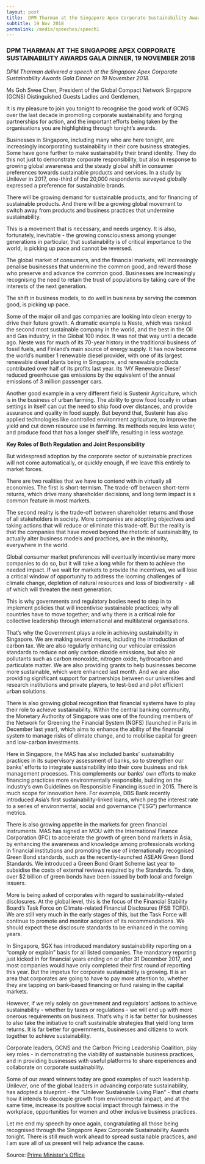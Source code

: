 ```yaml
---
layout: post
title:  DPM Tharman at the Singapore Apex Corporate Sustainability Awards Gala Dinner, 19 November 2018 
subtitle: 19 Nov 2018
permalink: /media/speeches/speech1
---
```


### DPM THARMAN AT THE SINGAPORE APEX CORPORATE SUSTAINABILITY AWARDS GALA DINNER, 19 NOVEMBER 2018

*DPM Tharman delivered a speech at the Singapore Apex Corporate Sustainability Awards Gala Dinner on 19 November 2018.*

Ms Goh Swee Chen, President of the Global Compact Network Singapore (GCNS)
Distinguished Guests
Ladies and Gentlemen, 

It is my pleasure to join you tonight to recognise the good work of GCNS over the last decade in promoting corporate sustainability and forging partnerships for action, and the important efforts being taken by the organisations you are highlighting through tonight’s awards.  

Businesses in Singapore, including many who are here tonight, are increasingly incorporating sustainability in their core business strategies. Some have gone further to make sustainability their brand identity. They do this not just to demonstrate corporate responsibility, but also in response to growing global awareness and the steady global shift in consumer preferences towards sustainable products and services. In a study by Unilever in 2017, one-third of the 20,000 respondents surveyed globally expressed a preference for sustainable brands. 

There will be growing demand for sustainable products, and for financing of sustainable products. And there will be a growing global movement to switch away from products and business practices that undermine sustainability. 

This is a movement that is necessary, and needs urgency. It is also, fortunately, inevitable - the growing consciousness among younger generations in particular, that sustainability is of critical importance to the world, is picking up pace and cannot be reversed.

The global market of consumers, and the financial markets, will increasingly penalise businesses that undermine the common good, and reward those who preserve and advance the common good. Businesses are increasingly recognising the need to retain the trust of populations by taking care of the interests of the next generation.

The shift in business models, to do well in business by serving the common good, is picking up pace.  

Some of the major oil and gas companies are looking into clean energy to drive their future growth. A dramatic example is Neste, which was ranked the second most sustainable company in the world, and the best in the Oil and Gas industry, in the Global 100 index. It was not that way until a decade ago. Neste was for much of its 70-year history in the traditional business of fossil fuels, and Finland’s main source of energy supply. It has now become the world’s number 1 renewable diesel provider, with one of its largest renewable diesel plants being in Singapore, and renewable products contributed over half of its profits last year.  Its ‘MY Renewable Diesel’ reduced greenhouse gas emissions by the equivalent of the annual emissions of 3 million passenger cars. 

Another good example in a very different field is Sustenir Agriculture, which is in the business of urban farming. The ability to grow food locally in urban settings in itself can cut the need to ship food over distances, and provide assurance and quality in food supply. But beyond that, Sustenir has also applied technologies like controlled environment agriculture, to improve the yield and cut down resource use in farming. Its methods require less water, and produce food that has a longer shelf life, resulting in less wastage. 

**Key Roles of Both Regulation and Joint Responsibility**

But widespread adoption by the corporate sector of sustainable practices will not come automatically, or quickly enough, if we leave this entirely to market forces. 

There are two realities that we have to contend with in virtually all economies. The first is short-termism. The trade-off between short-term returns, which drive many shareholder decisions, and long term impact is a common feature in most markets. 

The second reality is the trade-off between shareholder returns and those of all stakeholders in society. More companies are adopting objectives and taking actions that will reduce or eliminate this trade-off. But the reality is that the companies that have moved beyond the rhetoric of sustainability, to actually alter business models and practices, are in the minority, everywhere in the world. 

Global consumer market preferences will eventually incentivise many more companies to do so, but it will take a long while for them to achieve the needed impact. If we wait for markets to provide the incentives, we will lose a critical window of opportunity to address the looming challenges of climate change, depletion of natural resources and loss of biodiversity -  all of which will threaten the next generation.

This is why governments and regulatory bodies need to step in to implement policies that will incentivise sustainable practices; why all countries have to move together; and why there is a critical role for collective leadership through international and multilateral organisations. 

That’s why the Government plays a role in achieving sustainability in Singapore. We are making several moves, including the introduction of carbon tax. We are also regularly enhancing our vehicular emission standards to reduce not only carbon dioxide emissions, but also air pollutants such as carbon monoxide, nitrogen oxide, hydrocarbon and particulate matter. We are also providing grants to help businesses become more sustainable, which were enhanced last month. And we are also providing significant support for partnerships between our universities and research institutions and private players, to test-bed and pilot efficient urban solutions. 

There is also growing global recognition that financial systems have to play their role to achieve sustainability. Within  the central banking community, the Monetary Authority of Singapore was one of the founding members of the Network for Greening the Financial System (NGFS) (launched in Paris in December last year), which aims to enhance the ability of the financial system to manage risks of climate change, and to mobilise capital for green and low-carbon investments. 

Here in Singapore, the MAS has also included banks’ sustainability practices in its supervisory assessment of banks, so to strengthen our banks’ efforts to integrate sustainability into their core business and risk management processes. This complements our banks’ own efforts to make financing practices more environmentally responsible, building on the industry’s own Guidelines on Responsible Financing issued in 2015. There is much scope for innovation here. For example, DBS Bank recently introduced Asia’s first sustainability-linked loans, which peg the interest rate to a series of environmental, social and governance (“ESG”) performance metrics.

There is also growing appetite in the markets for green financial instruments. MAS has signed an MOU with the International Finance Corporation (IFC) to accelerate the growth of green bond markets in Asia, by enhancing the awareness and knowledge among professionals working in financial institutions and promoting the use of internationally recognised Green Bond standards, such as the recently-launched ASEAN Green Bond Standards. We introduced a Green Bond Grant Scheme last year to subsidise the costs of external reviews required by the Standards. To date, over $2 billion of green bonds have been issued by both local and foreign issuers.  

More is being asked of corporates with regard to sustainability-related disclosures. At the global level, this is the focus of the Financial Stability Board’s Task Force on Climate-related Financial Disclosures (FSB TCFD). We are still very much in the early stages of this, but the Task Force will continue to promote and monitor adoption of its recommendations. We should expect these disclosure standards to be enhanced in the coming years.  

In Singapore, SGX has introduced mandatory sustainability reporting on a “comply or explain” basis for all listed companies. The mandatory reporting just kicked in for financial years ending on or after 31 December 2017, and most companies would have only completed their first round of reporting this year. But the impetus for corporate sustainability is growing. It is an area that corporates are going to have to pay more attention to, whether they are tapping on bank-based financing or fund raising in the capital markets. 

However, if we rely solely on government and regulators’ actions to achieve sustainability -  whether by taxes or regulations -  we will end up with more onerous requirements on business. That’s why it is far better for businesses to also take the initiative to craft sustainable strategies that yield long term returns. It is far better for governments, businesses and citizens to work together to achieve sustainability. 

Corporate leaders, GCNS and the Carbon Pricing Leadership Coalition, play key roles - in demonstrating the viability of sustainable business practices, and in providing businesses with useful platforms to share experiences and collaborate on corporate sustainability.

Some of our award winners today are good examples of such leadership. Unilever, one of the global leaders in advancing corporate sustainability, has adopted a blueprint - the “Unilever Sustainable Living Plan” - that charts how it intends to decouple growth from environmental impact, and at the same time, increase its positive social impact through fairness in the workplace, opportunities for women and other inclusive business practices.  

Let me end my speech by once again, congratulating all those being recognised through the Singapore Apex Corporate Sustainability Awards tonight. There is still much work ahead to spread sustainable practices, and I am sure all of us present will help advance the cause.

Source: [<a href="https://www.pmo.gov.sg/newsroom/dpm-tharman-singapore-apex-corporate-sustainability-awards-gala-dinner" target="_blank">Prime Minister's Office</a>](https://www.pmo.gov.sg/newsroom/dpm-tharman-singapore-apex-corporate-sustainability-awards-gala-dinner)